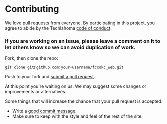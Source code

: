 # Contributing

We love pull requests from everyone. By participating in this project, you
agree to abide by the Techlahoma [code of conduct].

[code of conduct]: https://www.techlahoma.org/code-of-conduct/

### If you are working on an issue, please leave a comment on it to let others know so we can avoid duplication of work.

Fork, then clone the repo:

    git clone git@github.com:your-username/fccokc_web.git

Push to your fork and [submit a pull request][pr].

[pr]: https://github.com/FreeCodeCampOKC/fccokc_web/compare

At this point you're waiting on us. We may suggest some changes or improvements or alternatives.

Some things that will increase the chance that your pull request is accepted:

* Write a [good commit message][commit].
* Make sure to keep with the style and feel of the rest of the site.

[commit]: http://tbaggery.com/2008/04/19/a-note-about-git-commit-messages.html
